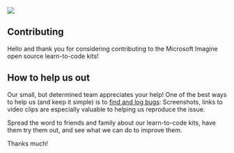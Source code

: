 ![](https://github.com/Microsoft/block-knock/blob/master/Microsoft-Imagine.png)

## Contributing 

Hello and thank you for considering contributing to the Microsoft Imagine open source learn-to-code kits!

## How to help us out
Our small, but determined team appreciates your help! One of the best ways to help us (and keep it simple) is to [find and log bugs](https://github.com/Microsoft/Imagine_binary-break-in/issues): Screenshots, links to video clips are especially valuable to helping us reproduce the issue.

Spread the word to friends and family about our learn-to-code kits, have them try them out, and see what we can do to improve them.

Thanks much!





